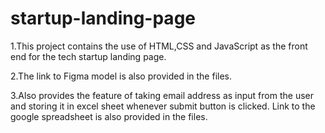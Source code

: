 # startup-landing-page
1.This project contains the use of HTML,CSS and JavaScript as the front end for the tech startup landing page.

2.The link to Figma model is also provided in the files.

3.Also provides the feature of taking email address as input from the user and storing it in excel sheet whenever submit button is clicked. Link to the google spreadsheet is also provided in the files. 
